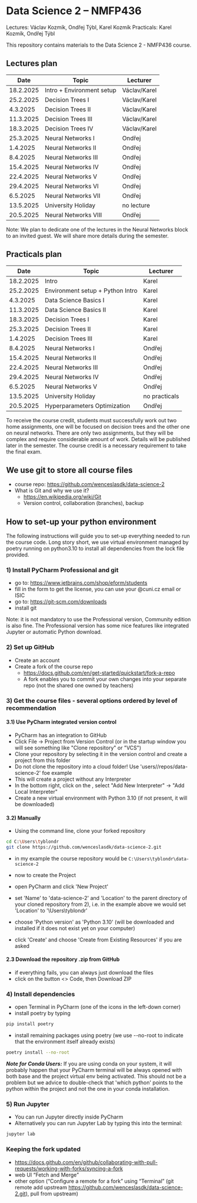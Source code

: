 # Data Science 2 – NMFP436
Lectures: Václav Kozmík, Ondřej Týbl, Karel Kozmík
Practicals: Karel Kozmík, Ondřej Týbl

This repository contains materials to the Data Science 2 - NMFP436 course.
## Lectures plan
| Date      | Topic                     | Lecturer |
|-----------|---------------------------| ------- |
| 18.2.2025 | Intro + Environment setup | Václav/Karel
| 25.2.2025 | Decision Trees I          | Václav/Karel
| 4.3.2025  | Decision Trees II         | Václav/Karel
| 11.3.2025 | Decision Trees III        | Václav/Karel
| 18.3.2025 | Decision Trees IV         | Václav/Karel
| 25.3.2025 | Neural Networks I         | Ondřej
| 1.4.2025  | Neural Networks II        | Ondřej
| 8.4.2025  | Neural Networks III       | Ondřej
| 15.4.2025 | Neural Networks IV        | Ondřej
| 22.4.2025 | Neural Networks V         | Ondřej
| 29.4.2025 | Neural Networks VI        | Ondřej
| 6.5.2025  | Neural Networks VII       | Ondřej 
| 13.5.2025 | University Holiday        | no lecture
| 20.5.2025 | Neural Networks VIII      | Ondřej

Note: We plan to dedicate one of the lectures in the Neural Networks block to an invited guest. We will share more details during the semester.

## Practicals plan
| Date      | Topic                            | Lecturer |
|-----------|----------------------------------| ------- |
| 18.2.2025 | Intro                            | Karel
| 25.2.2025 | Environment setup + Python Intro | Karel
| 4.3.2025  | Data Science Basics I            | Karel
| 11.3.2025 | Data Science Basics II           | Karel
| 18.3.2025 | Decision Trees I                 | Karel
| 25.3.2025 | Decision Trees II                | Karel
| 1.4.2025  | Decision Trees III               | Karel
| 8.4.2025  | Neural Networks I                | Ondřej
| 15.4.2025 | Neural Networks II               | Ondřej
| 22.4.2025 | Neural Networks III              | Ondřej
| 29.4.2025 | Neural Networks IV               | Ondřej
| 6.5.2025  | Neural Networks V                | Ondřej 
| 13.5.2025 | University Holiday               | no practicals
| 20.5.2025 | Hyperparameters Optimization     | Ondřej

To receive the course credit, students must successfully work out two home assignments, 
one will be focused on decision trees and the other one on neural networks. 
There are only two assignments, but they will be complex and require considerable amount of work. 
Details will be published later in the semester. The course credit is a necessary requirement to take the final exam.

## We use git to store all course files
- course repo: https://github.com/wenceslasdk/data-science-2
- What is Git and why we use it?
  - https://en.wikipedia.org/wiki/Git
  - Version control, collaboration (branches), backup

## How to set-up your python environment

The following instructions will guide you to set-up everything needed to run the course code. Long story short, we use virtual environment managed by poetry running on python3.10 to install all dependencies from the lock file provided.

### 1) Install PyCharm Professional and git

- go to: https://www.jetbrains.com/shop/eform/students
- fill in the form to get the license, you can use your @cuni.cz email or ISIC
- go to: https://git-scm.com/downloads
- install git

Note: it is not mandatory to use the Professional version, Community edition is also fine. The Professional version has some nice features like integrated Jupyter or automatic Python download.

### 2) Set up GitHub
- Create an account 
- Create a fork of the course repo
  - https://docs.github.com/en/get-started/quickstart/fork-a-repo
  - A fork enables you to commit your own changes into your separate repo (not the shared one owned by teachers)

### 3) Get the course files - several options ordered by level of recommendation

#### 3.1) Use PyCharm integrated version control
- PyCharm has an integration to GitHub
- Click File -> Project from Version Control (or in the startup window you will see something like "Clone repository" or "VCS")
- Clone your repository by selecting it in the version control and create a project from this folder
- Do not clone the repository into a cloud folder! Use 'users/<me>/repos/data-science-2' foe example
- This will create a project without any Interpreter
- In the bottom right, click on the <No Interpreter>, select "Add New Interpreter" -> "Add Local Interpreter"
- Create a new virtual environment with Python 3.10 (if not present, it will be downloaded)

#### 3.2) Manually 
- Using the command line, clone your forked repository
```sh
cd C:\Users\tyblondr
git clone https://github.com/wenceslasdk/data-science-2.git
```
- in my example the course repository would be `C:\Users\tyblondr\data-science-2`

- now to create the Project
- open PyCharm and click 'New Project'
- set 'Name' to 'data-science-2' and 'Location' to the parent directory of your cloned repository from 2), i.e. in the example above we would set 'Location' to '\Users\tyblondr'
- choose 'Python version' as 'Python 3.10' (will be downloaded and installed if it does not exist yet on your computer)
- click 'Create' and choose 'Create from Existing Resources' if you are asked 


#### 2.3 Download the repository .zip from GitHub
- if everything fails, you can always just download the files
- click on the button <> Code, then Download ZIP


### 4) Install dependencies
- open Terminal in PyCharm (one of the icons in the left-down corner)
- install poetry by typing
```sh
pip install poetry
```
- install remaining packages using poetry (we use --no-root to indicate that the environment itself already exists)
```sh
poetry install --no-root
```

**_Note for Conda Users:_** If you are using conda on your system, it will probably happen that your PyCharm terminal will be always opened with both base and the project virtual env being activated. This should not be a problem but we advice to    double-check that 'which python' points to the python within the project and not the one in your conda installation.

### 5) Run Jupyter
- You can run Jupyter directly inside PyCharm
- Alternatively you can run Jupyter Lab by typing this into the terminal:
```sh
jupyter lab
```

### Keeping the fork updated
  - https://docs.github.com/en/github/collaborating-with-pull-requests/working-with-forks/syncing-a-fork
  - web UI “Fetch and Merge”
  - other option (“Configure a remote for a fork” using “Terminal” (git remote add upstream https://github.com/wenceslasdk/data-science-2.git), pull from upstream)
